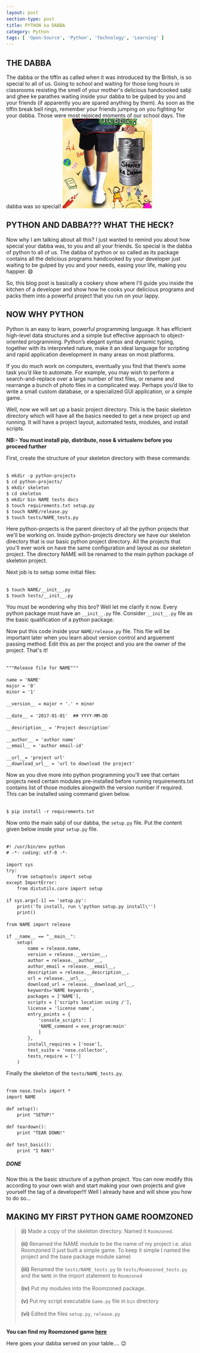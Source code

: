 ```yaml
---
layout: post
section-type: post
title: PYTHON ka DABBA
category: Python
tags: [ 'Open-Source', 'Python', 'Technology', 'Learning' ]
---
```


## THE DABBA
The dabba or the tiffin as called when it was introduced by the British, is so special to all of us. Going to school and waiting for those long hours in classrooms resisting the smell of your mother's delicious handcooked sabji and ghee ke parathes waiting inside your dabba to be gulped by you and your friends (if apparently you are spared anything by them). As soon as the tiffin break bell rings, remember your friends jumping on you fighting for your dabba. Those were most rejoiced moments of our school days. The dabba was so special!
![dabba](https://github.com/Techievena/Roomzoned/blob/master/docs/dabba.jpg?raw=true)

## PYTHON AND DABBA??? WHAT THE HECK?
Now why I am talking about all this? I just wanted to remind you about how special your dabba was, to you and all your friends. So special is the dabba of python to all of us. The dabba of python or so called as its package contains all the delicious programs handcooked by your developer just waiting to be gulped by you and your needs, easing your life, making you happier. :smile:

So, this blog post is basically a cookery show where I'll guide you inside the kitchen of a developer and show how he cooks your delicious programs and packs them into a powerful project that you run on your lappy. 

## NOW WHY PYTHON
Python is an easy to learn, powerful programming language. It has efficient high-level data structures and a simple but effective approach to object-oriented programming. Python’s elegant syntax and dynamic typing, together with its interpreted nature, make it an ideal language for scripting and rapid application development in many areas on most platforms.

If you do much work on computers, eventually you find that there’s some task you’d like to automate. For example, you may wish to perform a search-and-replace over a large number of text files, or rename and rearrange a bunch of photo files in a complicated way. Perhaps you’d like to write a small custom database, or a specialized GUI application, or a simple game.

Well, now we will set up a basic project directory. This is the basic skeleton directory which will have all the basics needed to get a new project up and running. It will have a project layout, automated tests, modules, and install scripts. 

**NB:- You must install pip, distribute, nose & virtualenv before you proceed further**

First, create the structure of your skeleton directory with these commands:

<pre><code data-trim class="bash">
$ mkdir -p python-projects
$ cd python-projects/
$ mkdir skeleton
$ cd skeleton
$ mkdir bin NAME tests docs
$ touch requirements.txt setup.py
$ touch NAME/release.py
$ touch tests/NAME_tests.py
</code></pre>

Here python-projects is the parent directory of all the python projects that we'll be working on. Inside python-projects directory we have our skeleton directory that is our basic python project directory. All the projects that you'll ever work on have the same configuration and layout as our skeleton project. The directory NAME will be renamed to the main python package of skeleton project.

Next job is to setup some initial files:

<pre><code data-trim class="bash">
$ touch NAME/__init__.py
$ touch tests/__init__.py
</code></pre>
 
You must be wondering why this bro? Well let me clarify it now. Every python package must have an `__init__.py` file. Consider `__init__.py` file as the basic qualification of a python package.

Now put this code inside your `NAME/release.py` file. This file will be important later when you learn about version control and arguement passing method. Edit this as per the project and you are the owner of the project. That's it!

<pre><code data-trim class="python">
"""Release file for NAME"""

name = 'NAME'
major = '0'
minor = '1'

__version__ = major + '.' + minor

__date__ = '2017-01-01'  ## YYYY-MM-DD

__description__ = 'Project description'

__author__ = 'author name'
__email__ = 'author email-id'

__url__= 'project url'
__download_url__ = 'url to download the project'
</code></pre>

Now as you dive more into python programming you'll see that certain projects need certain modules pre-installed before running requirements.txt contains list of those modules alongwith the version number if required. This can be installed using command given below.

<pre><code data-trim class="bash">
$ pip install -r requirements.txt
</code></pre>

Now onto the main sabji of our dabba, the `setup.py` file. Put the content given below inside your `setup.py` file.
<pre><code data-trim class="python">
#! /usr/bin/env python
# -*- coding: utf-8 -*-

import sys
try:
	from setuptools import setup
except ImportError:
	from distutils.core import setup

if sys.argv[-1] == 'setup.py':
    print('To install, run \'python setup.py install\'')
    print()

from NAME import release

if __name__ == "__main__":
    setup(
        name = release.name,
        version = release.__version__,
        author = release.__author__,
        author_email = release.__email__,
        description = release.__description__,
        url = release.__url__,
        download_url = release.__download_url__,
        keywords='NAME keywords',
        packages = ['NAME'],
        scripts = ['scripts location using /'],
        license = 'license name',
        entry_points = {
            'console_scripts': [
            'NAME_command = exe_program:main'
            ]
        },
        install_requires = ['nose'],
        test_suite = 'nose.collector',
        tests_require = ['']
    )
</code></pre>

Finally the skeleton of the `tests/NAME_tests.py`.

<pre><code data-trim class="python">
from nose.tools import *
import NAME

def setup():
	print "SETUP!"

def teardown():
	print "TEAR DOWN!"

def test_basic():
	print "I RAN!"
</code></pre>

##### DONE

Now this is the basic structure of a python project. You can now modify this according to your own wish and start making your own projects and give yourself the tag of a developer!!! Well I already have and will show you how to do so...

## MAKING MY FIRST PYTHON GAME ROOMZONED
>__(i)__ Made a copy of the skeleton directory. Named it `Roomzoned`.<br><br>
>__(ii)__ Renamed the NAME module to be the name of my project i.e. also Roomzoned (I just built a simple game. To keep it simple I named the project and the base package module same)<br><br>
>__(iii)__ Renamed the `tests/NAME_tests.py` to `tests/Roomzoned_tests.py` and the `NAME` in the import statement to `Roomzoned`<br><br>
>__(iv)__ Put my modules into the Roomzoned package.<br><br>
>__(v)__ Put my script executable `Game.py` file in `bin` directory<br><br>
>__(vi)__ Edited the files `setup.py`, `release.py`<br><br>

**You can find my Roomzoned game [here](https://github.com/Techievena/Roomzoned)**

Here goes your dabba served on your table.... :wink: